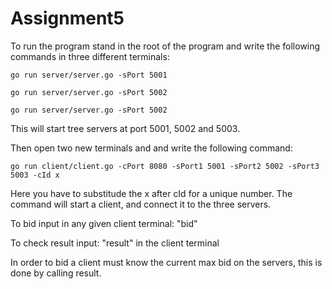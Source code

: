 # Assignment5

To run the program stand in the root of the program and write the following commands in three different terminals:

`go run server/server.go -sPort 5001`

`go run server/server.go -sPort 5002`

`go run server/server.go -sPort 5002`

This will start tree servers at port 5001, 5002 and 5003.

Then open two new terminals and and write the following command:

`go run client/client.go -cPort 8080 -sPort1 5001 -sPort2 5002 -sPort3 5003 -cId x`

Here you have to substitude the x after cId for a unique number.
The command will start a client, and connect it to the three servers.

To bid input in any given client terminal: "bid"

To check result input: "result" in the client terminal

In order to bid a client must know the current max bid on the servers, this is done by calling result. 
